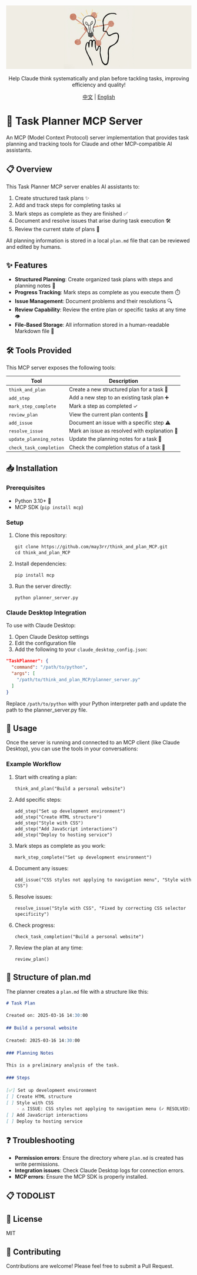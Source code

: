 <div style="text-align: center;">
    <img src="img/asset.jpg" alt="展示图片">
    <p>Help Claude think systematically and plan before tackling tasks, improving efficiency and quality!</p>
    <p>
        <a href="README_zh.md">中文</a> | <a href="README.md">English</a>
    </p>
</div>

# 📝 Task Planner MCP Server

An MCP (Model Context Protocol) server implementation that provides task planning and tracking tools for Claude and other MCP-compatible AI assistants.

## 📋 Overview

This Task Planner MCP server enables AI assistants to:

1. Create structured task plans ✨
2. Add and track steps for completing tasks 📊
3. Mark steps as complete as they are finished ✅
4. Document and resolve issues that arise during task execution 🛠️
5. Review the current state of plans 👀

All planning information is stored in a local `plan.md` file that can be reviewed and edited by humans.

## ✨ Features

- **Structured Planning**: Create organized task plans with steps and planning notes 📑
- **Progress Tracking**: Mark steps as complete as you execute them ⏱️
- **Issue Management**: Document problems and their resolutions 🔍
- **Review Capability**: Review the entire plan or specific tasks at any time 👁️
- **File-Based Storage**: All information stored in a human-readable Markdown file 📁

## 🛠️ Tools Provided

This MCP server exposes the following tools:

| Tool | Description |
|------|-------------|
| `think_and_plan` | Create a new structured plan for a task 🧠 |
| `add_step` | Add a new step to an existing task plan ➕ |
| `mark_step_complete` | Mark a step as completed ✓ |
| `review_plan` | View the current plan contents 📖 |
| `add_issue` | Document an issue with a specific step ⚠️ |
| `resolve_issue` | Mark an issue as resolved with explanation 🎯 |
| `update_planning_notes` | Update the planning notes for a task 📝 |
| `check_task_completion` | Check the completion status of a task 🔄 |

## 📥 Installation

### Prerequisites

- Python 3.10+ 🐍
- MCP SDK (`pip install mcp`)

### Setup

1. Clone this repository:
   ```
   git clone https://github.com/may3rr/think_and_plan_MCP.git
   cd think_and_plan_MCP
   ```

2. Install dependencies:
   ```
   pip install mcp
   ```

3. Run the server directly:
   ```
   python planner_server.py
   ```

### Claude Desktop Integration

To use with Claude Desktop:

1. Open Claude Desktop settings
2. Edit the configuration file
3. Add the following to your `claude_desktop_config.json`:

```json
"TaskPlanner": {
  "command": "/path/to/python",
  "args": [
    "/path/to/think_and_plan_MCP/planner_server.py"
  ]
}
```

Replace `/path/to/python` with your Python interpreter path and update the path to the planner_server.py file.

## 🚀 Usage

Once the server is running and connected to an MCP client (like Claude Desktop), you can use the tools in your conversations:

### Example Workflow

1. Start with creating a plan:
   ```
   think_and_plan("Build a personal website")
   ```

2. Add specific steps:
   ```
   add_step("Set up development environment")
   add_step("Create HTML structure")
   add_step("Style with CSS")
   add_step("Add JavaScript interactions")
   add_step("Deploy to hosting service")
   ```

3. Mark steps as complete as you work:
   ```
   mark_step_complete("Set up development environment")
   ```

4. Document any issues:
   ```
   add_issue("CSS styles not applying to navigation menu", "Style with CSS")
   ```

5. Resolve issues:
   ```
   resolve_issue("Style with CSS", "Fixed by correcting CSS selector specificity")
   ```

6. Check progress:
   ```
   check_task_completion("Build a personal website")
   ```

7. Review the plan at any time:
   ```
   review_plan()
   ```

## 📄 Structure of plan.md

The planner creates a `plan.md` file with a structure like this:

```markdown
# Task Plan

Created on: 2025-03-16 14:30:00

## Build a personal website

Created: 2025-03-16 14:30:00

### Planning Notes

This is a preliminary analysis of the task.

### Steps

[✅] Set up development environment
[ ] Create HTML structure
[ ] Style with CSS
    - ⚠️ ISSUE: CSS styles not applying to navigation menu (✓ RESOLVED: Fixed by correcting CSS selector specificity)
[ ] Add JavaScript interactions
[ ] Deploy to hosting service
```

## ❓ Troubleshooting

- **Permission errors**: Ensure the directory where `plan.md` is created has write permissions.
- **Integration issues**: Check Claude Desktop logs for connection errors.
- **MCP errors**: Ensure the MCP SDK is properly installed.

## 📋 TODOLIST

## 📜 License

MIT

## 🤝 Contributing

Contributions are welcome! Please feel free to submit a Pull Request.